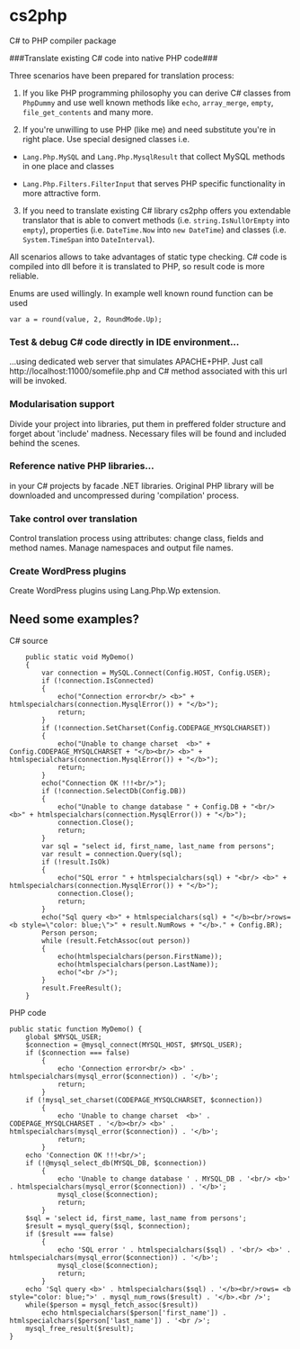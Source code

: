 cs2php
======

C# to PHP compiler package

###Translate existing C# code into native PHP code###

Three scenarios have been prepared for translation process:

1. If you like PHP programming philosophy you can derive C# classes from `PhpDummy` and use well known methods like
`echo`, `array_merge`, `empty`, `file_get_contents` and many more.

2. If you're unwilling to use PHP (like me) and need substitute you're in right place. Use special designed classes i.e. 

 - `Lang.Php.MySQL` and `Lang.Php.MysqlResult` that collect MySQL methods in one place and classes
 
 - `Lang.Php.Filters.FilterInput` that serves PHP specific functionality in more attractive form.

3. If you need to translate existing C# library cs2php offers you extendable translator that is able to convert methods (i.e. `string.IsNullOrEmpty` into `empty`), properties (i.e. `DateTime.Now` into `new DateTime`)
and classes (i.e. `System.TimeSpan` into `DateInterval`).

All scenarios allows to take advantages of static type checking. C# code is compiled into dll before it is translated to PHP, so 
result code is more reliable. 

Enums are used willingly. In example well known round function can be used 

    var a = round(value, 2, RoundMode.Up);
 
### Test & debug C# code directly in IDE environment... ###

...using dedicated web server that simulates APACHE+PHP.  Just call http://localhost:11000/somefile.php and C# method associated with this url will be invoked.

### Modularisation support ###
Divide your project into libraries, put them in preffered folder structure and forget about 'include' madness. Necessary files will be found and included behind the scenes.

### Reference native PHP libraries... ###
in your C# projects by facade .NET libraries. Original PHP library will be downloaded and uncompressed during 'compilation' process.

### Take control over translation ###

Control translation process using attributes: change class, fields and method names. Manage namespaces and output file names.

### Create WordPress plugins ###

Create WordPress plugins using Lang.Php.Wp extension. 

## Need some examples? ##

C# source

        public static void MyDemo()
        {
            var connection = MySQL.Connect(Config.HOST, Config.USER);
            if (!connection.IsConnected)
            {
                echo("Connection error<br/> <b>" + htmlspecialchars(connection.MysqlError()) + "</b>");
                return;
            }
            if (!connection.SetCharset(Config.CODEPAGE_MYSQLCHARSET))
            {
                echo("Unable to change charset  <b>" + Config.CODEPAGE_MYSQLCHARSET + "</b><br/> <b>" + htmlspecialchars(connection.MysqlError()) + "</b>");
                return;
            }
            echo("Connection OK !!!<br/>");
            if (!connection.SelectDb(Config.DB))
            {
                echo("Unable to change database " + Config.DB + "<br/> <b>" + htmlspecialchars(connection.MysqlError()) + "</b>");
                connection.Close();
                return;
            }
            var sql = "select id, first_name, last_name from persons";
            var result = connection.Query(sql);
            if (!result.IsOk)
            {
                echo("SQL error " + htmlspecialchars(sql) + "<br/> <b>" + htmlspecialchars(connection.MysqlError()) + "</b>");
                connection.Close();
                return;
            }
            echo("Sql query <b>" + htmlspecialchars(sql) + "</b><br/>rows= <b style=\"color: blue;\">" + result.NumRows + "</b>." + Config.BR);
            Person person;
            while (result.FetchAssoc(out person))
            {
                echo(htmlspecialchars(person.FirstName));
                echo(htmlspecialchars(person.LastName));
                echo("<br />");
            }
            result.FreeResult();
        }

PHP code

    public static function MyDemo() {
        global $MYSQL_USER;
        $connection = @mysql_connect(MYSQL_HOST, $MYSQL_USER);
        if ($connection === false)
            {
                echo 'Connection error<br/> <b>' . htmlspecialchars(mysql_error($connection)) . '</b>';
                return;
            }
        if (!mysql_set_charset(CODEPAGE_MYSQLCHARSET, $connection))
            {
                echo 'Unable to change charset  <b>' . CODEPAGE_MYSQLCHARSET . '</b><br/> <b>' . htmlspecialchars(mysql_error($connection)) . '</b>';
                return;
            }
        echo 'Connection OK !!!<br/>';
        if (!@mysql_select_db(MYSQL_DB, $connection))
            {
                echo 'Unable to change database ' . MYSQL_DB . '<br/> <b>' . htmlspecialchars(mysql_error($connection)) . '</b>';
                mysql_close($connection);
                return;
            }
        $sql = 'select id, first_name, last_name from persons';
        $result = mysql_query($sql, $connection);
        if ($result === false)
            {
                echo 'SQL error ' . htmlspecialchars($sql) . '<br/> <b>' . htmlspecialchars(mysql_error($connection)) . '</b>';
                mysql_close($connection);
                return;
            }
        echo 'Sql query <b>' . htmlspecialchars($sql) . '</b><br/>rows= <b style="color: blue;">' . mysql_num_rows($result) . '</b>.<br />';
        while($person = mysql_fetch_assoc($result))
            echo htmlspecialchars($person['first_name']) . htmlspecialchars($person['last_name']) . '<br />';
        mysql_free_result($result);
    }

